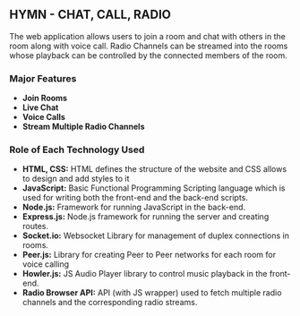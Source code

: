 ## HYMN - CHAT, CALL, RADIO

The web application allows users to join a room and chat with others in the room along with voice call. Radio Channels can be streamed into the rooms whose playback can be controlled by the connected members of the room.

### Major Features
- **Join Rooms**
- **Live Chat**
- **Voice Calls**
- **Stream Multiple Radio Channels**
  
### Role of Each Technology Used 
- **HTML, CSS:** HTML defines the structure of the website and CSS allows to design and add styles to it
- **JavaScript:** Basic Functional Programming Scripting language which is used for writing both the front-end and the back-end scripts.
- **Node.js:** Framework for running JavaScript in the back-end.
- **Express.js:** Node.js framework for running the server and creating routes.
- **Socket.io:** Websocket Library for management of duplex connections in rooms.
- **Peer.js:** Library for creating Peer to Peer networks for each room for voice calling
- **Howler.js:** JS Audio Player library to control music playback in the front-end.
- **Radio Browser API:** API (with JS wrapper) used to fetch multiple radio channels and the corresponding radio streams.

